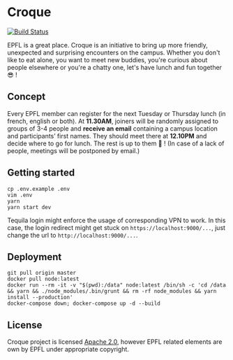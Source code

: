 # Croque

[![Build Status](https://travis-ci.org/zifeo/Croque.svg?branch=master)](https://travis-ci.org/zifeo/Croque)

EPFL is a great place. Croque is an initiative to bring up more friendly, unexpected and surprising encounters on the campus. Whether you don't like to eat alone, you want to meet new buddies, you're curious about people elsewhere or you're a chatty one, let's have lunch and fun together 😎 !

## Concept

Every EPFL member can register for the next Tuesday or Thursday lunch (in french, english or both). At **11.30AM**, joiners will be randomly assigned to groups of 3-4 people and **receive an email** containing a campus location and participants’ first names. They should meet there at **12.10PM** and decide where to go for lunch. The rest is up to them 🎉 !
(In case of a lack of people, meetings will be postponed by email.)

## Getting started

```shell
cp .env.example .env
vim .env
yarn
yarn start dev
```

Tequila login might enforce the usage of corresponding VPN to work. In this case, the login redirect might get stuck on `https://localhost:9000/...`, just change the url to `http://localhost:9000/...`.

## Deployment 

```shell
git pull origin master
docker pull node:latest
docker run --rm -it -v "$(pwd):/data" node:latest /bin/sh -c 'cd /data && yarn && ./node_modules/.bin/grunt && rm -rf node_modules && yarn install --production'
docker-compose down; docker-compose up -d --build
```

## License

Croque project is licensed [Apache 2.0](./LICENSE), however EPFL related elements are own by EPFL under appropriate copyright.
